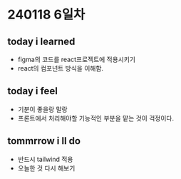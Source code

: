 # 240118 6일차

## today i learned

- figma의 코드를 react프로젝트에 적용시키기
- react의 컴포넌트 방식을 이해함.

## today i feel

- 기분이 좋을랑 말랑
- 프론트에서 처리해야할 기능적인 부분을 맡는 것이 걱정이다.


## tommrrow i ll do

- 반드시 tailwind 적용
- 오늘한 것 다시 해보기